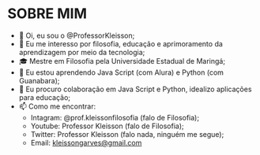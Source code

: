 # SOBRE MIM
- 👋 Oi, eu sou o @ProfessorKleisson;
- 👀 Eu me interesso por filosofia, educação e aprimoramento da aprendizagem por meio da tecnologia;
- 🎓 Mestre em Filosofia pela Universidade Estadual de Maringá;
- 🌱 Eu estou aprendendo Java Script (com Alura) e Python (com Guanabara);
- 💞 Eu procuro colaboração em Java Script e Python, idealizo aplicações para educação;
- 📫 Como me encontrar:
   - Intagram: @prof.kleissonfilosofia (falo de Filosofia);
   - Youtube: Professor Kleisson (falo de Filosofia);
   - Twitter: Professor Kleisson (falo nada, ninguém me segue);
   - Email: kleissongarves@gmail.com




<!---
ProfessorKleisson/ProfessorKleisson is a ✨ special ✨ repository because its `README.md` (this file) appears on your GitHub profile.
You can click the Preview link to take a look at your changes.
--->
